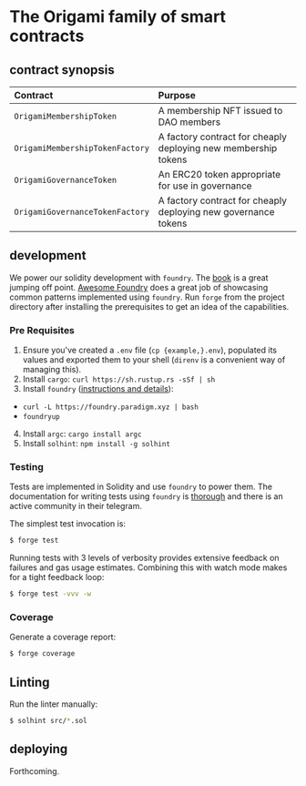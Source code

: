 # The Origami family of smart contracts

## contract synopsis

| Contract                        | Purpose                                                        |
| :------------------------------ | :------------------------------------------------------------- |
| `OrigamiMembershipToken`        | A membership NFT issued to DAO members                         |
| `OrigamiMembershipTokenFactory` | A factory contract for cheaply deploying new membership tokens |
| `OrigamiGovernanceToken`        | An ERC20 token appropriate for use in governance               |
| `OrigamiGovernanceTokenFactory` | A factory contract for cheaply deploying new governance tokens |

## development

We power our solidity development with `foundry`. The [book](https://book.getfoundry.sh) is a great jumping off point. [Awesome Foundry](https://github.com/crisgarner/awesome-foundry) does a great job of showcasing common patterns implemented using `foundry`. Run `forge` from the project directory after installing the prerequisites to get an idea of the capabilities.

### Pre Requisites

1. Ensure you've created a `.env` file (`cp {example,}.env`), populated its values and exported them to your shell (`direnv` is a convenient way of managing this).
2. Install `cargo`: `curl https://sh.rustup.rs -sSf | sh`
3. Install `foundry` ([instructions and details](https://book.getfoundry.sh/getting-started/installation)):
  * `curl -L https://foundry.paradigm.xyz | bash`
  * `foundryup`
4. Install `argc`: `cargo install argc`
5. Install `solhint`: `npm install -g solhint`

### Testing

Tests are implemented in Solidity and use `foundry` to power them. The documentation for writing tests using `foundry` is [thorough](https://book.getfoundry.sh/forge/tests) and there is an active community in their telegram.

The simplest test invocation is:

```sh
$ forge test
```

Running tests with 3 levels of verbosity provides extensive feedback on failures and gas usage estimates. Combining this with watch mode makes for a tight feedback loop:

```sh
$ forge test -vvv -w
```

### Coverage

Generate a coverage report:

```sh
$ forge coverage
```

## Linting

Run the linter manually:

```sh
$ solhint src/*.sol
```

## deploying

Forthcoming.

